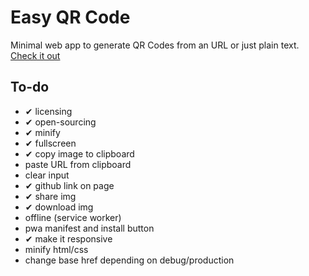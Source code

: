 Easy QR Code
====

Minimal web app to generate QR Codes from an URL or just plain text.
[Check it out](rodolfothepig.github.io/easy-qr-code/)

To-do
----

- ✔ licensing
- ✔ open-sourcing
- ✔ minify
- ✔ fullscreen
- ✔ copy image to clipboard
- paste URL from clipboard
- clear input
- ✔ github link on page
- ✔ share img
- ✔ download img
- offline (service worker)
- pwa manifest and install button
- ✔ make it responsive
- minify html/css
- change base href depending on debug/production
